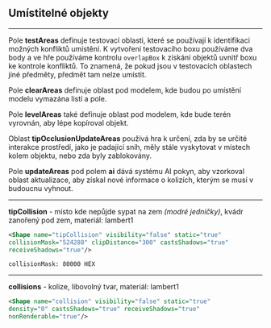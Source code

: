 ## Umístitelné objekty

---

Pole **testAreas** definuje testovací oblasti, které se používají k identifikaci možných konfliktů umístění. 
K vytvoření testovacího boxu používáme dva body a ve hře používáme kontrolu `overlapBox` k získání objektů 
uvnitř boxu ke kontrole konfliktů. To znamená, že pokud jsou v testovacích oblastech jiné předměty, předmět 
tam nelze umístit.

Pole **clearAreas** definuje oblast pod modelem, kde budou po umístění modelu vymazána listí a pole.

Pole **levelAreas** také definuje oblast pod modelem, kde bude terén vyrovnán, aby lépe kopíroval objekt.

Oblast **tipOcclusionUpdateAreas** používá hra k určení, zda by se určité interakce prostředí, jako je 
padající sníh, měly stále vyskytovat v místech kolem objektu, nebo zda byly zablokovány.

Pole **updateAreas** pod polem **ai** dává systému AI pokyn, aby vzorkoval oblast aktualizace, 
aby získal nové informace o kolizích, kterým se musí v budoucnu vyhnout.

---

**tipCollision** - místo kde nepůjde sypat na zem _(modré jedničky)_, kvádr zanořený pod zem, materiál: lambert1

```xml
<Shape name="tipCollision" visibility="false" static="true" 
collisionMask="524288" clipDistance="300" castsShadows="true" 
receiveShadows="true"/>
```
    collisionMask: 80000 HEX

---

**collisions** - kolize, libovolný tvar, materiál: lambert1

```xml
<Shape name="collision" visibility="false" static="true" 
density="0" castsShadows="true" receiveShadows="true" 
nonRenderable="true"/>
```


